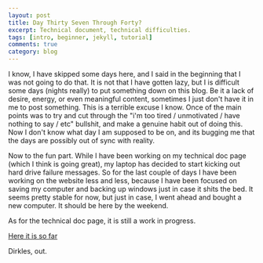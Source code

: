 ```yaml
---
layout: post
title: Day Thirty Seven Through Forty?
excerpt: Technical document, technical difficulties.
tags: [intro, beginner, jekyll, tutorial]
comments: true
category: blog
---
```


I know, I have skipped some days here, and I said in the beginning that I was not going to do that. It is not that I have gotten lazy, but I is difficult some days (nights really) to put something down on this blog. Be it a lack of desire, energy, or even meaningful content, sometimes I just don't have it in me to post something. This is a terrible excuse I know. Once of the main points was to try and cut through the "i'm too tired / unmotivated / have nothing to say / etc" bullshit, and make a genuine habit out of doing this. Now I don't know what day I am supposed to be on, and its bugging me that the days are possibly out of sync with reality.

Now to the fun part. While I have been working on my technical doc page (which I think is going great), my laptop has decided to start kicking out hard drive failure messages. So for the last couple of days I have been working on the website less and less, because I have been focused on saving my computer and backing up windows just in case it shits the bed. It seems pretty stable for now, but just in case, I went ahead and bought a new computer. It should be here by the weekend.

As for the technical doc page, it is still a work in progress.

[Here it is so far](https://codepen.io/dirkles68/full/JjKRPwr)

Dirkles, out.
